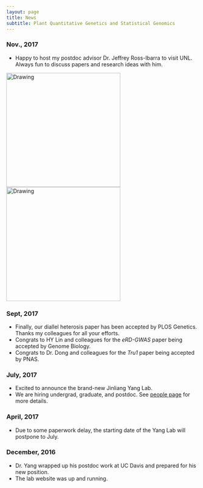 ```yaml
---
layout: page
title: News
subtitle: Plant Quantitative Genetics and Statistical Genomics
---
```


### Nov., 2017
- Happy to host my postdoc advisor Dr. Jeffrey Ross-Ibarra to visit UNL. Always fun to discuss papers and research ideas with him.

<img src="https://i.imgur.com/PmApNqD.png" alt="Drawing" style="width: 300px;"/>

<img src="https://i.imgur.com/A3iUNpO.jpg" alt="Drawing" style="width: 300px;"/>

### Sept, 2017
- Finally, our diallel heterosis paper has been accepted by PLOS Genetics. Thanks my colleagues for all your efforts.
- Congrats to HY Lin and colleagues for the *eRD-GWAS* paper being accepted by Genome Biology.  
- Congrats to Dr. Dong and colleagues for the *Tru1* paper being accepted by PNAS.

### July, 2017
- Excited to announce the brand-new Jinliang Yang Lab.
- We are hiring undergrad, graduate, and postdoc. See [people page](http://jyanglab.com/people/) for more details.

### April, 2017
- Due to some paperwork delay, the starting date of the Yang Lab will postpone to July.

### December, 2016
- Dr. Yang wrapped up his postdoc work at UC Davis and prepared for his new position.
- The lab website was up and running.
